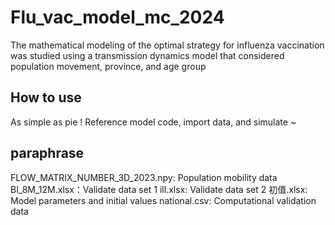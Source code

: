 # Flu_vac_model_mc_2024
  The mathematical modeling of the optimal strategy for influenza vaccination was studied using a transmission dynamics model that considered population movement, province, and age group

## How to use
As simple as pie !
Reference model code, import data, and simulate ~

## paraphrase
FLOW_MATRIX_NUMBER_3D_2023.npy: Population mobility data
BI_8M_12M.xlsx：Validate data set 1
ill.xlsx: Validate data set 2
初值.xlsx: Model parameters and initial values
national.csv: Computational validation data
